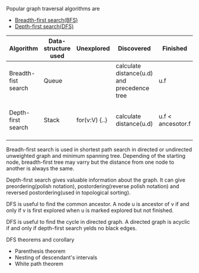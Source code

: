
Popular graph traversal algorithms are

- [Breadth-first search(BFS)](bfs)
- [Depth-first search(DFS)](dfs)


| Algorithm | Data-structure used | Unexplored | Discovered | Finished | Properties | Output | Running time | Use
| --- | --- | --- | --- | --- | --- | --- | --- | ---
| Breadth-fist search | Queue | | calculate distance(u.d) and precedence tree | u.f | generates minimum-spanning-tree. | breadth-first **tree**. | `O(|V| + |E|)` | Dijkstra and Prim's algorithms use similar technique. Checking bipartate graph.
| Depth-first search | Stack | for(v:V) {..} | calculate distance(u.d) | u.f < ancesotor.f | It finishes the deepest node first. It has backtracking | depth-first **forest**. | `Theta(|V| + |E|)` | In topological sort.

Breadh-first search is used in shortest path search in directed or undirected unweighted graph and minimum spanning tree. Depending of the starting node, breadth-first tree may varry but the distance from one node to another is always the same.

Depth-first search gives valuable information about the graph. It can give preordering(polish notation), postordering(reverse polish notation) and reversed postordering(used in topological sorting).

DFS is useful to find the common ancestor. A node u is ancestor of v if and only if v is first explored when u is marked explored but not finished.

DFS is useful to find the cycle in directed graph. A directed graph is acyclic if and only if depth-first search yelds no black edges.

DFS theorems and corollary
- Parenthesis theorem
- Nesting of descendant's intervals 
- White path theorem

